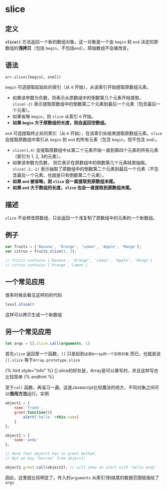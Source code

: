 # slice

## 定义

**`slice()`** 方法返回一个新的数组对象，这一对象是一个由 `begin` 和 `end` 决定的原数组的**浅拷贝**（包括 `begin`，不包括`end`）。原始数组不会被改变。

## 语法

```text
arr.slice([begin[, end]])
```

`begin` 可选提取起始处的索引（从 `0` 开始），从该索引开始提取原数组元素。

* 如果该参数为负数，则表示从原数组中的倒数第几个元素开始提取，`slice(-2)` 表示提取原数组中的倒数第二个元素到最后一个元素（包含最后一个元素）。
* 如果省略 `begin`，则 `slice` 从索引 `0` 开始。
* **如果 `begin` 大于原数组的长度，则会返回空数组。**

`end` 可选提取终止处的索引（从 `0` 开始），在该索引处结束提取原数组元素。`slice` 会提取原数组中索引从 `begin` 到 `end` 的所有元素（包含 `begin`，但不包含 `end`）。

* `slice(1,4)` 会提取原数组中从第二个元素开始一直到第四个元素的所有元素 （索引为 1, 2, 3的元素）。
* 如果该参数为负数， 则它表示在原数组中的倒数第几个元素结束抽取。 `slice(-2,-1)` 表示抽取了原数组中的倒数第二个元素到最后一个元素（不包含最后一个元素，也就是只有倒数第二个元素）。
* **如果 `end` 被省略，则 `slice` 会一直提取到原数组末尾。**
* **如果 `end` 大于数组的长度，`slice` 也会一直提取到原数组末尾。**

## 描述

`slice` 不会修改原数组，只会返回一个浅复制了原数组中的元素的一个新数组。

## 例子

```javascript
var fruits = ['Banana', 'Orange', 'Lemon', 'Apple', 'Mango'];
var citrus = fruits.slice(1, 3);

// fruits contains ['Banana', 'Orange', 'Lemon', 'Apple', 'Mango']
// citrus contains ['Orange','Lemon']
```

## 一个常见应用

很多时候会看见这样的的代码

```javascript
[xxx].slice()
```

这样可以拷贝生成一个新数组

## 另一个常见应用

```javascript
let args = [].slice.call(arguments, 1)
```

首先`slice` 返回里一个函数，`[]` 只是起到`这是Array的一个实例对象` 而已，也就是说`[].slice` 等于`Array.prototype.slice` 

{% hint style="info" %}
\[\].slice的好处是，Array是可以重写的，并且这样写也比较简单
{% endhint %}

至于`call` 函数，再温习一遍。这是Javascript比较魔法的地方，不同对象之间可以**借用方法**运行。实例

```javascript
object1 = {
    name:'frank',
    greet:function(){
        alert('hello '+this.name)
    }
};

object2 = {
    name:'andy'
};

// Note that object2 has no greet method.
// But we may "borrow" from object1:

object1.greet.call(object2); // will show an alert with 'hello andy'
```

因此，这里就比较明显了。传入的`arguments` 从索引1到结尾的数据范围赋值给了`args` 

